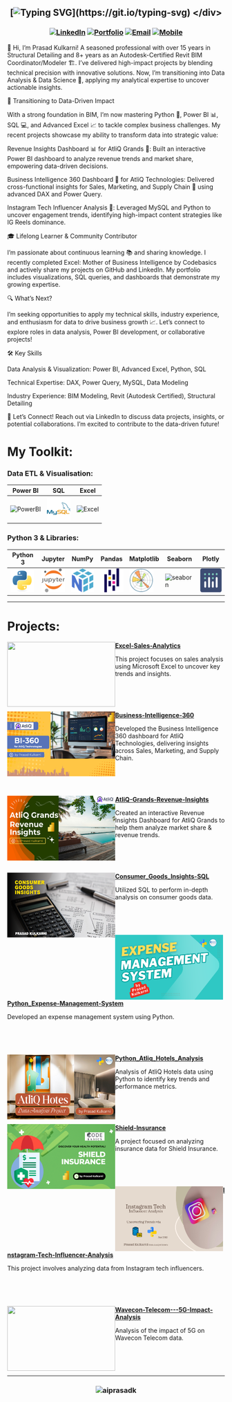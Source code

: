 <!-- ## <img src="https://storage.googleapis.com/gweb-cloudblog-publish/original_images/DataAnalytics.gif" width="60%" height="60%" align="center"> -->

## <div align="center"> [![Typing SVG](https://readme-typing-svg.demolab.com?font=Fira+Code&weight=600&size=27&duration=1000&pause=1500&center=true&vCenter=true&width=600&height=100&lines=Hi!+I+am+Prasad+Kulkarni.;I+am+a+Aspiring+Data+Analyst.;Checkout+my+Github+Portfolio+🥋!)](https://git.io/typing-svg) </div>

### <div align="center"> [![LinkedIn](https://img.shields.io/badge/|-LinkedIn-informational?style=flat&logo=linkedin&logoColor=white&color=orange)](https://www.linkedin.com/in/prasad7k) [![Portfolio](https://img.shields.io/badge/|-Portfolio-333333?style=flat&logo=affine&logoColor=white&color=orange)](https://codebasics.io/portfolio/Prasad-Kulkarni) [![Email](https://img.shields.io/badge/|-Email-D14836?style=flat&logo=gmail&logoColor=white&color=orange)](mailto:aiprasadk@gmail.com) [![Mobile](https://img.shields.io/badge/|-(+91)9028966077-6AA84F?style=flat&logo=allocine&logoColor=white&color=orange)]() </div>

👋 Hi, I’m Prasad Kulkarni! A seasoned professional with over 15 years in Structural Detailing and 8+ years as an Autodesk-Certified Revit BIM Coordinator/Modeler 🏗️. I’ve delivered high-impact projects by blending technical precision with innovative solutions. Now, I’m transitioning into Data Analysis & Data Science 🚀, applying my analytical expertise to uncover actionable insights.

🚀 Transitioning to Data-Driven Impact

With a strong foundation in BIM, I’m now mastering Python 🐍, Power BI 📊, SQL 💻, and Advanced Excel 📈 to tackle complex business challenges. My recent projects showcase my ability to transform data into strategic value:

Revenue Insights Dashboard 📊 for AtliQ Grands 🏨: Built an interactive Power BI dashboard to analyze revenue trends and market share, empowering data-driven decisions.

Business Intelligence 360 Dashboard 💼 for AtliQ Technologies: Delivered cross-functional insights for Sales, Marketing, and Supply Chain 🚚 using advanced DAX and Power Query.

Instagram Tech Influencer Analysis 📱: Leveraged MySQL and Python to uncover engagement trends, identifying high-impact content strategies like IG Reels dominance.

🎓 Lifelong Learner & Community Contributor

I’m passionate about continuous learning 📚 and sharing knowledge. I recently completed Excel: Mother of Business Intelligence by Codebasics and actively share my projects on GitHub and LinkedIn. My portfolio includes visualizations, SQL queries, and dashboards that demonstrate my growing expertise.

🔍 What’s Next?

I’m seeking opportunities to apply my technical skills, industry experience, and enthusiasm for data to drive business growth 📈. Let’s connect to explore roles in data analysis, Power BI development, or collaborative projects!

🛠️ Key Skills

Data Analysis & Visualization: Power BI, Advanced Excel, Python, SQL

Technical Expertise: DAX, Power Query, MySQL, Data Modeling

Industry Experience: BIM Modeling, Revit (Autodesk Certified), Structural Detailing

🤝 Let’s Connect! Reach out via LinkedIn to discuss data projects, insights, or potential collaborations. I’m excited to contribute to the data-driven future!

# My Toolkit:

### Data ETL & Visualisation:
| Power BI | SQL | Excel |
|---|---|---|
| <img src="https://github.com/microsoft/PowerBI-Icons/blob/main/SVG/Power-BI.svg" title="PowerBI" alt="PowerBI" width="55" height="55"/> | <img src="https://github.com/devicons/devicon/blob/master/icons/mysql/mysql-original-wordmark.svg" title="SQL" alt="SQL" width="55" height="55"/> | <img src="https://github.com/user-attachments/assets/0ed55528-bc48-414a-91c5-0d3d6da434d7" title="Excel" alt="Excel" width="55" height="55"/> |

### Python 3 & Libraries:
| Python 3 | Jupyter | NumPy | Pandas | Matplotlib | Seaborn | Plotly |
|---|---|---|---|---|---|---|
| <img src="https://github.com/devicons/devicon/blob/master/icons/python/python-original.svg" title="Python" alt="Python" width="55" height="55"/> | <img src="https://github.com/devicons/devicon/blob/master/icons/jupyter/jupyter-original-wordmark.svg" title="Jupiter" alt="Jupiter" width="55" height="55"/> | <img src="https://github.com/devicons/devicon/blob/master/icons/numpy/numpy-original.svg" title="Numpy" alt="Numpy" width="55" height="55"/> | <img src="https://github.com/devicons/devicon/blob/master/icons/pandas/pandas-original.svg" title="Pandas" alt="Pandas" width="55" height="55"/> | <img src="https://github.com/devicons/devicon/blob/master/icons/matplotlib/matplotlib-original.svg" title="matplotlib" alt="matplotlib" width="55" height="55"/> | <img src="https://cdn.worldvectorlogo.com/logos/seaborn-1.svg" title="seaborn" alt="seaborn" width="55" height="55"/> | <img src="https://github.com/devicons/devicon/blob/master/icons/plotly/plotly-original.svg" title="plotly" alt="plotly" width="55" height="55"/> |

---

# Projects:

<img align="left" width="250" height="150" src="https://github.com/aiprasadk/Excel-Sales-Analytics/blob/main/Thumbnail/Excel%20Sales%20and%20Finance%20Analytics_thumbnail.jpg"> **[Excel-Sales-Analytics](https://github.com/aiprasadk/Excel-Sales-Analytics)**
</p> This project focuses on sales analysis using Microsoft Excel to uncover key trends and insights.
</p>
<br><br><br>

<img align="left" width="250" height="150" src="https://github.com/aiprasadk/-Business-Intelligence-360-/blob/main/Thumbnail/BI360_Thumbnail.png"> **[Business-Intelligence-360](https://github.com/aiprasadk/-Business-Intelligence-360-/tree/main)**
</p> Developed the Business Intelligence 360 dashboard for AtliQ Technologies, delivering insights across Sales, Marketing, and Supply Chain.
</p>
<br><br><br>

<img align="left" width="250" height="150" src="https://github.com/aiprasadk/AtliQ-Grands-Revenue-Insights/blob/main/Thumbnail/AtliQ%20Grands_thumbnail.png"> **[AtliQ-Grands-Revenue-Insights](https://github.com/aiprasadk/AtliQ-Grands-Revenue-Insights)**
</p> Created an interactive Revenue Insights Dashboard for AtliQ Grands to help them analyze market share & revenue trends.
</p>
<br><br><br>

<img align="left" width="250" height="150" src="https://github.com/aiprasadk/Consumer_Goods_Insights-SQL/blob/main/CG_thumbnail.png"> **[Consumer_Goods_Insights-SQL](https://github.com/aiprasadk/Consumer_Goods_Insights-SQL)**
</p> Utilized SQL to perform in-depth analysis on consumer goods data.
</p>
<br><br><br>

<img align="left" width="250" height="150" src="https://github.com/aiprasadk/Python_Expense-Management-System/blob/main/Thumbnail/Expense%20Management%20System%20thumbnail.png"> **[Python_Expense-Management-System](https://github.com/aiprasadk/Python_Expense-Management-System)**
</p> Developed an expense management system using Python.
</p>
<br><br><br>


<img align="left" width="250" height="150" src="https://github.com/aiprasadk/Python_Atliq_Hotels_Analysis/blob/main/Thumbnail/hotels%20thumbnail.png"> **[Python_Atliq_Hotels_Analysis](https://github.com/aiprasadk/Python_Atliq_Hotels_Analysis)**
</p> Analysis of AtliQ Hotels data using Python to identify key trends and performance metrics.
</p>
<br><br><br>


<img align="left" width="250" height="150" src="https://github.com/aiprasadk/Shield-Insurance/blob/main/Thumbnail/Shield%20Insurance%20thumbnail.png"> **[Shield-Insurance](https://github.com/aiprasadk/Shield-Insurance)**
</p> A project focused on analyzing insurance data for Shield Insurance.
</p>
<br><br><br>


<img align="left" width="250" height="150" src="https://github.com/aiprasadk/Instagram-Tech-Influencer-Analysis/blob/main/Insights%20Images/Instagram%20thumbnail.png"> **[Instagram-Tech-Influencer-Analysis](https://github.com/aiprasadk/Instagram-Tech-Influencer-Analysis)**
</p> This project involves analyzing data from Instagram tech influencers.
</p>
<br><br><br>

<img align="left" width="250" height="150" src="https://github.com/aiprasadk/-Wavecon-Telecom---5G-Impact-Analysis/blob/main/Thumbnail/Wavecon%20thumbnail.png"> **[Wavecon-Telecom---5G-Impact-Analysis](https://github.com/aiprasadk/-Wavecon-Telecom---5G-Impact-Analysis/tree/main)**
</p> Analysis of the impact of 5G on Wavecon Telecom data.
</p>
<br><br><br>

---

### <div align="center"> <img src="https://komarev.com/ghpvc/?username=aiprasadk&style=for-the-badge&color=orange&base=300" alt="aiprasadk"/> </div>
